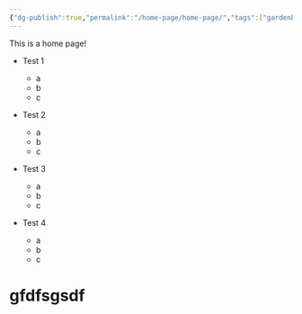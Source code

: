 ```yaml
---
{"dg-publish":true,"permalink":"/home-page/home-page/","tags":["gardenEntry"],"created":"2024-12-28T08:57:48.364-05:00","updated":"2024-12-28T11:00:25.549-05:00"}
---
```


This is a home page!

- Test 1
	- a
	- b
	- c

- Test 2
	- a
	- b
	- c

- Test 3
	- a
	- b
	- c

- Test 4
	- a
	- b
	- c


# gfdfsgsdf


